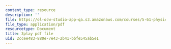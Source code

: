 ```yaml
---
content_type: resource
description: ''
file: https://ol-ocw-studio-app-qa.s3.amazonaws.com/courses/5-61-physical-chemistry-fall-2017/2ccee483880e7e432b41bbfe545ab5e1_6dJnvu3-LeU.pdf
file_type: application/pdf
resourcetype: Document
title: 3play pdf file
uid: 2ccee483-880e-7e43-2b41-bbfe545ab5e1
---
```

